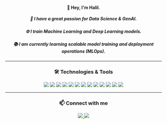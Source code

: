 <div align="center">
  <p>
    <h4>👋 Hey, I'm Halil.</h4>
    <h5>🧠 I have a great passion for Data Science & GenAI.</h5>
    <h5>⚙️ I train Machine Learning and Deep Learning models.</h5>
    <h5>📚 I am currently learning scalable model training and deployment operations (MLOps).</h5>
  </p>
</div>
 
---
<h3 align="center">🛠️ Technologies & Tools</h3>

<p align="center">
  <img src="https://img.shields.io/badge/Python-3776AB?logo=python&logoColor=white&style=flat" />
  <img src="https://img.shields.io/badge/SQL-4479A1?logo=postgresql&logoColor=white&style=flat" />
  <img src="https://img.shields.io/badge/Numpy-013243?logo=numpy&logoColor=white&style=flat" />
  <img src="https://img.shields.io/badge/Pandas-150458?logo=pandas&logoColor=white&style=flat" />
  <img src="https://img.shields.io/badge/Polars-CD792C?style=flat&logo=polars&logoColor=white" />
  <img src="https://img.shields.io/badge/Scikit--Learn-F7931E?logo=scikit-learn&logoColor=white&style=flat" />
  <img src="https://img.shields.io/badge/TensorFlow-FF6F00?logo=tensorflow&logoColor=white&style=flat" />
  <img src="https://img.shields.io/badge/Keras-D00000?logo=keras&logoColor=white&style=flat" />
  <img src="https://img.shields.io/badge/Apache_Spark-E25A1C?logo=apachespark&logoColor=white&style=flat" />
  <img src="https://img.shields.io/badge/Docker-2496ED?logo=docker&logoColor=white&style=flat" />
  <img src="https://img.shields.io/badge/Kubernetes-326CE5?logo=kubernetes&logoColor=white&style=flat" />
  <img src="https://img.shields.io/badge/TFX-FF6F00?style=flat&logo=tensorflow&logoColor=white" />
  <img src="https://img.shields.io/badge/MLflow-0194E2?style=flat&logo=mlflow&logoColor=white" />
</p>

---

<h3 align="center">📫 Connect with me</h3>

<p align="center">
  <a href="https://www.linkedin.com/in/haliluzmez" target="_blank">
    <img src="https://img.shields.io/badge/LinkedIn-0A66C2?logo=linkedin&logoColor=white&style=flat" />
  </a>
  <a href="https://www.kaggle.com/halilzmez" target="_blank">
    <img src="https://img.shields.io/badge/Kaggle-20BEFF?logo=kaggle&logoColor=white&style=flat" />
  </a>
</p>

